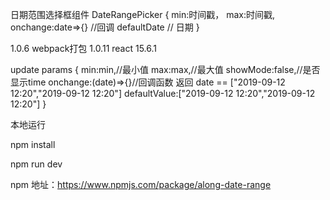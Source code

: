 日期范围选择框组件 DateRangePicker
 {
     min:时间戳，
     max:时间戳,
     onchange:date=>{} //回调
    defaultDate // 日期
 } 

1.0.6 
webpack打包
1.0.11 react 15.6.1

update
params {
    min:min,//最小值
    max:max,//最大值
    showMode:false,//是否显示time
    onchange:(date)=>{}//回调函数 返回 date == ["2019-09-12 12:20","2019-09-12 12:20"]
    defaultValue:["2019-09-12 12:20","2019-09-12 12:20"]
}

本地运行

npm install

npm run dev


npm 地址：https://www.npmjs.com/package/along-date-range